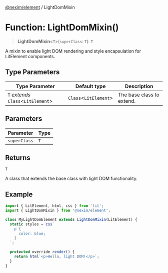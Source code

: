 [@nexim/element](../README.md) / LightDomMixin

# Function: LightDomMixin()

> **LightDomMixin**\<`T`\>(`superClass`: `T`): `T`

A mixin to enable light DOM rendering and style encapsulation for LitElement components.

## Type Parameters

| Type Parameter                        | Default type            | Description               |
| ------------------------------------- | ----------------------- | ------------------------- |
| `T` _extends_ `Class`\<`LitElement`\> | `Class`\<`LitElement`\> | The base class to extend. |

## Parameters

| Parameter    | Type |
| ------------ | ---- |
| `superClass` | `T`  |

## Returns

`T`

A class that extends the base class with light DOM functionality.

## Example

```ts
import { LitElement, html, css } from 'lit';
import { LightDomMixin } from '@nexim/element';

class MyLightDomElement extends LightDomMixin(LitElement) {
  static styles = css`
    p {
      color: blue;
    }
  `;

  protected override render() {
    return html`<p>Hello, light DOM!</p>`;
  }
}
```
